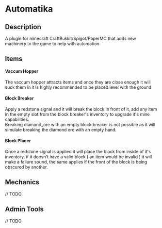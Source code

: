 # Automatika

## Description
A plugin for minecraft CraftBukkit/Spigot/PaperMC that adds new machinery to the game to help with automation

## Items
#### Vaccum Hopper
The vaccum hopper attracts items and once they are close enough it 
will suck them in it is highly recommended to be placed level with 
the ground
#### Block Breaker
Apply a redstone signal and it will break the block in front of it, 
add any item in the empty slot from the block breaker's inventory to 
upgrade it's mine capabilities.  
Breaking diamond_ore with an empty block breaker is not possible as
it will simulate breaking the diamond ore with an empty hand.

#### Block Placer
Once a redstone signal is applied it will place the block from inside
of it's inventory, if it doesn't have a valid block ( an item would be invalid )
it will make a failure sound, the same applies if the front of the block is
being obscured by another.


## Mechanics
// TODO

  
## Admin Tools
// TODO
  
  
  
  
  
  
  
  
  
  
  